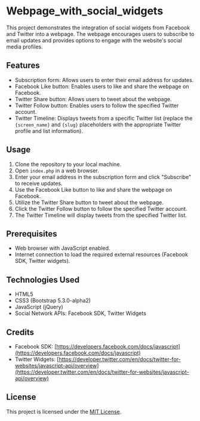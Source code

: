 # Webpage_with_social_widgets

This project demonstrates the integration of social widgets from Facebook and Twitter into a webpage. The webpage encourages users to subscribe to email updates and provides options to engage with the website's social media profiles.

## Features

- Subscription form: Allows users to enter their email address for updates.
- Facebook Like button: Enables users to like and share the webpage on Facebook.
- Twitter Share button: Allows users to tweet about the webpage.
- Twitter Follow button: Enables users to follow the specified Twitter account.
- Twitter Timeline: Displays tweets from a specific Twitter list (replace the `{screen_name}` and `{slug}` placeholders with the appropriate Twitter profile and list information).

## Usage

1. Clone the repository to your local machine.
2. Open `index.php` in a web browser.
3. Enter your email address in the subscription form and click "Subscribe" to receive updates.
4. Use the Facebook Like button to like and share the webpage on Facebook.
5. Utilize the Twitter Share button to tweet about the webpage.
6. Click the Twitter Follow button to follow the specified Twitter account.
7. The Twitter Timeline will display tweets from the specified Twitter list.

## Prerequisites

- Web browser with JavaScript enabled.
- Internet connection to load the required external resources (Facebook SDK, Twitter widgets).

## Technologies Used

- HTML5
- CSS3 (Bootstrap 5.3.0-alpha2)
- JavaScript (jQuery)
- Social Network APIs: Facebook SDK, Twitter Widgets

## Credits

- Facebook SDK: [https://developers.facebook.com/docs/javascript](https://developers.facebook.com/docs/javascript)
- Twitter Widgets: [https://developer.twitter.com/en/docs/twitter-for-websites/javascript-api/overview](https://developer.twitter.com/en/docs/twitter-for-websites/javascript-api/overview)

## License

This project is licensed under the [MIT License](LICENSE).
